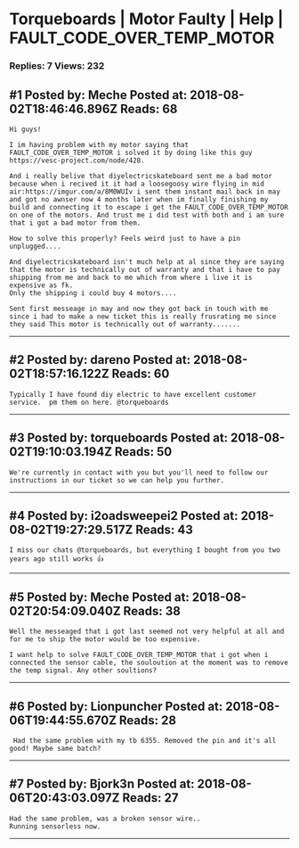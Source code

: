# Torqueboards &#124; Motor Faulty &#124; Help &#124; FAULT_CODE_OVER_TEMP_MOTOR

### Replies: 7 Views: 232

## \#1 Posted by: Meche Posted at: 2018-08-02T18:46:46.896Z Reads: 68

```
Hi guys!

I im having problem with my motor saying that FAULT_CODE_OVER_TEMP_MOTOR i solved it by doing like this guy https://vesc-project.com/node/428.

And i really belive that diyelectricskateboard sent me a bad motor because when i recived it it had a loosegoosy wire flying in mid air:https://imgur.com/a/8M0WUIv i sent them instant mail back in may and got no awnser now 4 months later when im finally finishing my build and connecting it to escape i get the FAULT_CODE_OVER_TEMP_MOTOR on one of the motors. And trust me i did test with both and i am sure that i got a bad motor from them.

How to solve this properly? Feels weird just to have a pin unplugged....

And diyelectricskateboard isn't much help at al since they are saying that the motor is technically out of warranty and that i have to pay shipping from me and back to me which from where i live it is expensive as fk.
Only the shipping i could buy 4 motors....

Sent first messeage in may and now they got back in touch with me since i had to make a new ticket this is really frusrating me since they said This motor is technically out of warranty.......
```

---
## \#2 Posted by: dareno Posted at: 2018-08-02T18:57:16.122Z Reads: 60

```
Typically I have found diy electric to have excellent customer service.  pm them on here. @torqueboards
```

---
## \#3 Posted by: torqueboards Posted at: 2018-08-02T19:10:03.194Z Reads: 50

```
We're currently in contact with you but you'll need to follow our instructions in our ticket so we can help you further.
```

---
## \#4 Posted by: i2oadsweepei2 Posted at: 2018-08-02T19:27:29.517Z Reads: 43

```
I miss our chats @torqueboards, but everything I bought from you two years ago still works 👍
```

---
## \#5 Posted by: Meche Posted at: 2018-08-02T20:54:09.040Z Reads: 38

```
Well the messeaged that i got last seemed not very helpful at all and for me to ship the motor would be too expensive.

I want help to solve FAULT_CODE_OVER_TEMP_MOTOR that i got when i connected the sensor cable, the souloution at the moment was to remove the temp signal. Any other soultions?
```

---
## \#6 Posted by: Lionpuncher Posted at: 2018-08-06T19:44:55.670Z Reads: 28

```
 Had the same problem with my tb 6355. Removed the pin and it's all good! Maybe same batch?
```

---
## \#7 Posted by: Bjork3n Posted at: 2018-08-06T20:43:03.097Z Reads: 27

```
Had the same problem, was a broken sensor wire.. 
Running sensorless now.
```

---
